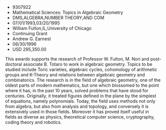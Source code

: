 
* 9307922
* Mathematical Sciences: Topics in Algebraic Geometry
* DMS,ALGEBRA,NUMBER THEORY,AND COM
* 07/01/1993,03/20/1995
* William Fulton,IL,University of Chicago
* Continuing Grant
* Andrew G. Earnest
* 06/30/1996
* USD 295,350.00

This awards supports the research of Professor W. Fulton, M. Nori and post-
doctoral associate B. Totaro to work in algebraic geometry. Topics to be studied
include Toric varieties, algebraic cycles, cohomology of arithmetic groups and
K-Theory and relations between algebraic geometry and combinatorics. The
research is in the field of algebraic geometry, one of the oldest parts of
modern mathematics, but one which blossomed to the point where it has, in the
past 10 years, solved problems that have stood for centuries. Originally, it
treated figures defined in the plane by the simplest of equations, namely
polynomials. Today, the field uses methods not only from algebra, but also from
analysis and topology, and conversely it is extensively used in those fields.
Moreover it has proved itself useful in fields as diverse as physics,
theoretical computer science, cryptography, coding theory and robotics.
